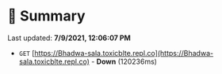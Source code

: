# 📖 Summary
Last updated: **7/9/2021, 12:06:07 PM**

- `GET` [https://Bhadwa-sala.toxicblte.repl.co](https://Bhadwa-sala.toxicblte.repl.co) - **Down** (120236ms)

